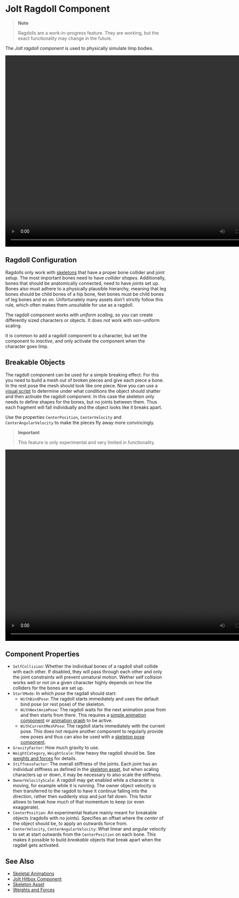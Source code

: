 # Jolt Ragdoll Component

> **Note**
>
> Ragdolls are a work-in-progress feature. They are working, but the exact functionality may change in the future.

The *Jolt ragdoll component* is used to physically simulate limp bodies.

<video src="media/ragdolls.webm" width="800" height="600" autoplay loop></video>

## Ragdoll Configuration

Ragdolls only work with [skeletons](../../../animation/skeletal-animation/skeleton-asset.md) that have a proper bone collider and joint setup. The most important bones need to have *collider shapes*. Additionally, bones that should be anatomically connected, need to have *joints* set up. Bones also must adhere to a physically plausible hierarchy, meaning that leg bones should be child bones of a hip bone, feet bones must be child bones of leg bones and so on. Unfortunately many assets don't strictly follow this rule, which often makes them unsuitable for use as a ragdoll.

The ragdoll component works with *uniform scaling*, so you can create differently sized characters or objects. It does *not* work with non-uniform scaling.

It is common to add a ragdoll component to a character, but set the component to *inactive*, and only activate the component when the character goes limp.  

## Breakable Objects

The ragdoll component can be used for a simple breaking effect. For this you need to build a mesh out of broken pieces and give each piece a bone. In the rest pose the mesh should look like one piece. Now you can use a [visual script](../../../custom-code/visual-script/visual-script-overview.md) to determine under what conditions the object should shatter and then activate the ragdoll component. In this case the skeleton only needs to define shapes for the bones, but no joints between them. Thus each fragment will fall individually and the object looks like it breaks apart.

Use the properties `CenterPosition`, `CenterVelocity` and `CenterAngularVelocity` to make the pieces fly away more convincingly.

> **Important**
>
> This feature is only experimental and very limited in functionality.

<video src="media/breakable.webm" width="800" height="600" autoplay loop></video>

## Component Properties

* `SelfCollision`: Whether the individual bones of a ragdoll shall collide with each other. If disabled, they will pass through each other and only the joint constraints will prevent unnatural motion. Wether self collision works well or not on a given character highly depends on how the colliders for the bones are set up.
* `StartMode`: In which *pose* the ragdall should start:
  * `WithBindPose`: The ragdoll starts immediately and uses the default bind pose (or rest pose) of the skeleton.
  * `WithNextAnimPose`: The ragdoll waits for the next animation pose from and then starts from there. This requires a [simple animation component](../../../animation/skeletal-animation/simple-animation-component.md) or [animation graph](../../../animation/skeletal-animation/animation-graphs/animation-graph-overview.md) to be active.
  * `WithCurrentMeshPose`: The ragdoll starts immediately with the current pose. This does not require another component to regularly provide new poses and thus can also be used with a [skeleton pose component](../../../animation/skeletal-animation/skeleton-pose-component.md).
* `GravityFactor`: How much gravity to use.
* `WeightCategory`, `WeightScale`: How heavy the ragdoll should be. See [weights and forces](../concepts/weights-forces.md) for details.
* `StiffnessFactor`: The overall stiffness of the joints. Each joint has an individual stiffness as defined in the [skeleton asset](../../../animation/skeletal-animation/skeleton-asset.md), but when scaling characters up or down, it may be necessary to also scale the stiffness.
* `OwnerVelocityScale`: A ragdoll may get enabled while a character is moving, for example while it is running. The owner object velocity is then transferred to the ragdoll to have it continue falling into the direction, rather then suddenly stop and just fall down. This factor allows to tweak how much of that momentum to keep (or even exaggerate).
* `CenterPosition`: An experimental feature mainly meant for breakable objects (ragdolls with no joints). Specifies an offset where the *center* of the object should be, to apply an outwards force from. 
* `CenterVelocity`, `CenterAngularVelocity`: What linear and angular velocity to set at start outwards from the `CenterPosition` on each bone. This makes it possible to build *breakable* objects that break apart when the ragdall gets activated.

## See Also

* [Skeletal Animations](../../../animation/skeletal-animation/skeletal-animation-overview.md)
* [Jolt Hitbox Component](jolt-hitbox-component.md)
* [Skeleton Asset](../../../animation/skeletal-animation/skeleton-asset.md)
* [Weights and Forces](../concepts/weights-forces.md)
